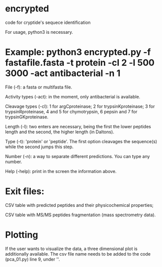# encrypted
code for cryptide's sequece identification

For usage, python3 is necessary.

# Example: python3 encrypted.py -f fastafile.fasta -t protein -cl 2 -l 500 3000 -act antibacterial -n 1

File (-f): a fasta or multifasta file.

Activity types (-act): in the moment, only antibacterial is available.

Cleavage types (-cl): 1 for argCproteinase; 2 for trypsinKproteinase; 3 for trypsinRproteinase, 4 and 5 for chymotrypsin, 6 pepsin and 7 for trypsinGKproteinase.

Length (-l): two enters are necessary, being the first the lower peptides length and the second, the higher length (in Daltons).

Type (-t): 'protein' or 'peptide'. The first option cleavages the sequence(s) while the second jumps this step.

Number (-n): a way to separate different predictions. You can type any number.

Help (-help): print in the screen the information above.

# Exit files:

CSV table with predicted peptides and their physicochemical properties;

CSV table with MS/MS peptides fragmentation (mass spectrometry data).

# Plotting

If the user wants to visualize the data, a three dimensional plot is additionally available. The csv file name needs to be added to the code (pca_01.py) line 9, under ''.
